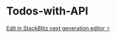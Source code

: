 # Todos-with-API

[Edit in StackBlitz next generation editor ⚡️](https://stackblitz.com/~/github.com/WongShifu/Todos-with-API)